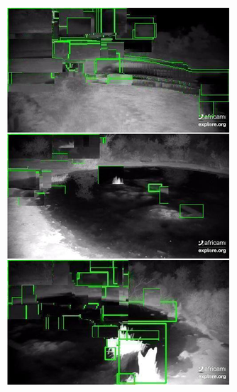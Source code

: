 ![20200624-231556-234601](in/20200624/20200624-231556-234601_0_.jpg)
![20200624-234606-000001](in/20200624/20200624-234606-000001_0_.jpg)
![20200625-000006-003011](in/20200625/20200625-000006-003011_0_.jpg)

